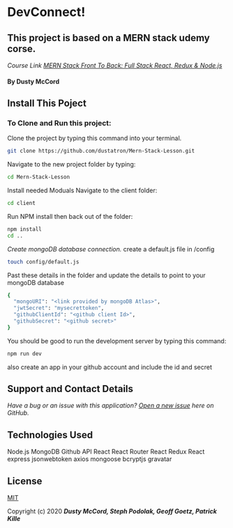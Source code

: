 # DevConnect!

## This project is based on a MERN stack udemy corse.

_Course Link_
_[MERN Stack Front To Back: Full Stack React, Redux & Node.js](https://www.udemy.com/course/mern-stack-front-to-back)_

#### By Dusty McCord

## Install This Poject

### To Clone and Run this project:

Clone the project by typing this command into your terminal.

```sh
git clone https://github.com/dustatron/Mern-Stack-Lesson.git
```

Navigate to the new project folder by typing:

```sh
cd Mern-Stack-Lesson
```

Install needed Moduals
Navigate to the client folder:

```sh
cd client
```

Run NPM install then back out of the folder:

```sh
npm install
cd ..
```

_Create mongoDB database connection._
create a default.js file in /config

```sh
touch config/default.js
```

Past these details in the folder and update the details to point to your mongoDB database

```sh
{
  "mongoURI": "<link provided by mongoDB Atlas>",
  "jwtSecret": "mysecrettoken",
  "githubClientId": "<github client Id>",
  "githubSecret": "<github secret>"
}

```

You should be good to run the development server by typing this command:

```sh
npm run dev
```

also create an app in your github account and include the id and secret

## Support and Contact Details

_Have a bug or an issue with this application? [Open a new issue](https://github.com/PRKille/ReactAnimalShelter/issues) here on GitHub._

## Technologies Used

Node.js
MongoDB
Github API
React
React Router
React Redux
React
express
jsonwebtoken
axios
mongoose
bcryptjs
gravatar

## License

[MIT](https://choosealicense.com/licenses/mit/)

Copyright (c) 2020 **_Dusty McCord, Steph Podolak, Geoff Goetz, Patrick Kille_**
